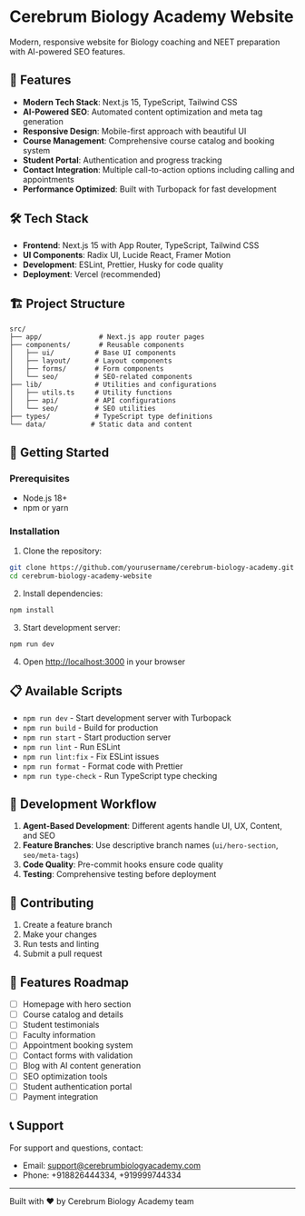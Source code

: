 # Cerebrum Biology Academy Website

Modern, responsive website for Biology coaching and NEET preparation with AI-powered SEO features.

## 🚀 Features

- **Modern Tech Stack**: Next.js 15, TypeScript, Tailwind CSS
- **AI-Powered SEO**: Automated content optimization and meta tag generation
- **Responsive Design**: Mobile-first approach with beautiful UI
- **Course Management**: Comprehensive course catalog and booking system
- **Student Portal**: Authentication and progress tracking
- **Contact Integration**: Multiple call-to-action options including calling and appointments
- **Performance Optimized**: Built with Turbopack for fast development

## 🛠️ Tech Stack

- **Frontend**: Next.js 15 with App Router, TypeScript, Tailwind CSS
- **UI Components**: Radix UI, Lucide React, Framer Motion
- **Development**: ESLint, Prettier, Husky for code quality
- **Deployment**: Vercel (recommended)

## 🏗️ Project Structure

```
src/
├── app/              # Next.js app router pages
├── components/       # Reusable components
│   ├── ui/          # Base UI components
│   ├── layout/      # Layout components
│   ├── forms/       # Form components
│   └── seo/         # SEO-related components
├── lib/             # Utilities and configurations
│   ├── utils.ts     # Utility functions
│   ├── api/         # API configurations
│   └── seo/         # SEO utilities
├── types/           # TypeScript type definitions
└── data/           # Static data and content
```

## 🚀 Getting Started

### Prerequisites

- Node.js 18+
- npm or yarn

### Installation

1. Clone the repository:

```bash
git clone https://github.com/yourusername/cerebrum-biology-academy.git
cd cerebrum-biology-academy-website
```

2. Install dependencies:

```bash
npm install
```

3. Start development server:

```bash
npm run dev
```

4. Open [http://localhost:3000](http://localhost:3000) in your browser

## 📋 Available Scripts

- `npm run dev` - Start development server with Turbopack
- `npm run build` - Build for production
- `npm run start` - Start production server
- `npm run lint` - Run ESLint
- `npm run lint:fix` - Fix ESLint issues
- `npm run format` - Format code with Prettier
- `npm run type-check` - Run TypeScript type checking

## 🎯 Development Workflow

1. **Agent-Based Development**: Different agents handle UI, UX, Content, and SEO
2. **Feature Branches**: Use descriptive branch names (`ui/hero-section`, `seo/meta-tags`)
3. **Code Quality**: Pre-commit hooks ensure code quality
4. **Testing**: Comprehensive testing before deployment

## 🤝 Contributing

1. Create a feature branch
2. Make your changes
3. Run tests and linting
4. Submit a pull request

## 📱 Features Roadmap

- [ ] Homepage with hero section
- [ ] Course catalog and details
- [ ] Student testimonials
- [ ] Faculty information
- [ ] Appointment booking system
- [ ] Contact forms with validation
- [ ] Blog with AI content generation
- [ ] SEO optimization tools
- [ ] Student authentication portal
- [ ] Payment integration

## 📞 Support

For support and questions, contact:

- Email: support@cerebrumbiologyacademy.com
- Phone: +918826444334, +919999744334

---

Built with ❤️ by Cerebrum Biology Academy team
